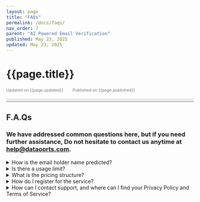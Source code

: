 ```yaml
---
layout: page
title: "FAQs" 
permalink: /docs/faqs/
nav_order: 7
parent: "AI Powered Email Verification"
published: May 23, 2025
updated: May 23, 2025
---
```


# {{page.title}}

<div style="font-size:0.78em;color: #797878; margin-bottom:1.5em;">
     <span>Updated on {{page.updated}}</span>
    <span style="margin-left:2em;">Published on {{page.published}}</span>
</div>

<hr style="border:none;height:3px;background-color:#e0e0e0;margin:0;">
<hr style="border:none;height:3px;background-color:#bebebe;margin-top:0.2em;margin-bottom:1.5em;">



## F.A.Qs

### We have addressed common questions here, but if you need further assistance, Do not hesitate to contact us anytime at [help@dataoorts.com](help@dataoorts.com).

<details>
<summary>How is the email holder name predicted?</summary>
We’ve trained a robust machine learning model on a vast corpus of email data to accurately estimate the likely name associated with an email address. The model uses advanced permutations and logic patterns that users often follow when creating their emails. While the predictions aren't always perfect, they offer a high degree of accuracy in most cases. For completely random or abstract email addresses, the system defaults to extracting the username portion. This helps reduce the chance of emails being flagged as spam, particularly when users don’t provide additional information during fast registrations. Our solution combines AI-driven name prediction with modern email verification to enhance deli
</details>


<details>
<summary>Is there a usage limit?</summary>
* **Single Email Verification**: No limits; processed asynchronously.
* **Batch Email Verification**: You can send up to **three batches per day**, with each batch containing no more than **50,000 emails**.
This limit is temporary and protects our system from abuse. If you need a higher limit, feel free to reach out to us at [help@dataoorts.com](help@dataoorts.com) — we’ll be happy to increase it..
</details>


<details>
<summary>What is the pricing structure?</summary>
We believe in fairness and flexibility. There are **no recurring subscriptions or commitments — just pay as you go**. You only pay for what you use. For detailed and up-to-date pricing, visit our pricing page: [https://mails.dataoorts.com/pricing](https://mails.dataoorts.com/pricing)
</details>

<details>
<summary>How do I register for the service?</summary>
This service is powered and maintained by Dataoorts. To use it, you’ll need to [Sign up on the Dataoorts platform](https://cloud.dataoorts.com/register) and top-up a minimum balance. Once done, you can access our AI-powered Email Validation Service via the Dataoorts cloud dashboard.
</details>

<details>
<summary>How can I contact support, and where can I find your Privacy Policy and Terms of Service?</summary>
You can contact us anytime at [help@dataoorts.com](https://dataoorts.com). Our Privacy Policy and Terms of Service are the same as those for the Dataoorts platform. You can view them at: [https://dataoorts.com](https://dataoorts.com).
</details>
